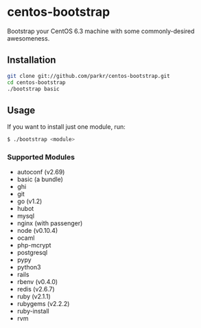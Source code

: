 # centos-bootstrap

Bootstrap your CentOS 6.3 machine with some commonly-desired awesomeness.

## Installation

```bash
git clone git://github.com/parkr/centos-bootstrap.git
cd centos-bootstrap
./bootstrap basic
```

## Usage

If you want to install just one module, run:

```bash
$ ./bootstrap <module>
```

### Supported Modules

* autoconf (v2.69)
* basic (a bundle)
* ghi
* git
* go (v1.2)
* hubot
* mysql
* nginx (with passenger)
* node (v0.10.4)
* ocaml
* php-mcrypt
* postgresql
* pypy
* python3
* rails
* rbenv (v0.4.0)
* redis (v2.6.7)
* ruby (v2.1.1)
* rubygems (v2.2.2)
* ruby-install
* rvm
